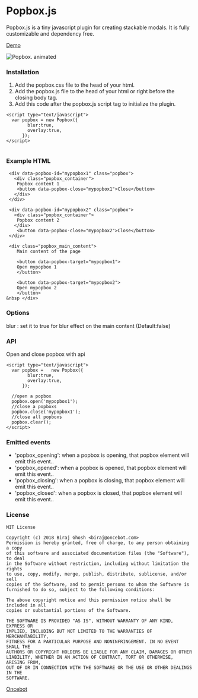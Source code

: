 # Popbox.js
Popbox.js is a tiny javascript plugin for creating stackable modals.
It is fully customizable and dependency free.


[Demo](https://oncebot.github.io/popbox.js/)

![Popbox. animated](https://oncebot.github.io/popbox.js/animated.popbox.js.gif)


### Installation

1. Add the popbox.css file to the head of your html.
2. Add the popbox.js file to the head of your html or right before the closing body tag.
3. Add this code after the popbox.js script tag to initialize the plugin.
```
<script type="text/javascript">
  var popbox = new Popbox({
        blur:true,
        overlay:true,
      });
</script>
	
```

### Example HTML
```
 <div data-popbox-id="mypopbox1" class="popbox">
   <div class="popbox_container">
    Popbox content 1
    <button data-popbox-close="mypopbox1">Close</button>
   </div>
 </div>

 <div data-popbox-id="mypopbox2" class="popbox">
   <div class="popbox_container">
    Popbox content 2
   </div>
    <button data-popbox-close="mypopbox2">Close</button>
 </div>

 <div class="popbox_main_content">
    Main content of the page

    <button data-popbox-target="mypopbox1">
    Open mypopbox 1
    </button>

    <button data-popbox-target="mypopbox2">
    Open mypopbox 2
    </button>
&nbsp </div>
 ```

### Options

blur : set it to true for blur effect on the main content (Default:false)

### API

Open and close popbox with api
```
<script type="text/javascript">
  var popbox =   new Popbox({
        blur:true,
        overlay:true,
      });

  //open a popbox
  popbox.open('mypopbox1');	
  //close a popboxs
  popbox.close('mypopbox1');	
  //close all popboxs
  popbox.clear(); 
</script>
```

### Emitted events 
* 'popbox_opening': when a popbox is opening, that popbox element will emit this event..
* 'popbox_opened': when a popbox is opened, that popbox element will emit this event..
* 'popbox_closing': when a popbox is closing, that popbox element will emit this event..
* 'popbox_closed': when a popbox is closed, that popbox element will emit this event..

### License

```
MIT License

Copyright (c) 2018 Biraj Ghosh <biraj@oncebot.com>
Permission is hereby granted, free of charge, to any person obtaining a copy
of this software and associated documentation files (the "Software"), to deal
in the Software without restriction, including without limitation the rights
to use, copy, modify, merge, publish, distribute, sublicense, and/or sell
copies of the Software, and to permit persons to whom the Software is
furnished to do so, subject to the following conditions:

The above copyright notice and this permission notice shall be included in all
copies or substantial portions of the Software.

THE SOFTWARE IS PROVIDED "AS IS", WITHOUT WARRANTY OF ANY KIND, EXPRESS OR
IMPLIED, INCLUDING BUT NOT LIMITED TO THE WARRANTIES OF MERCHANTABILITY,
FITNESS FOR A PARTICULAR PURPOSE AND NONINFRINGEMENT. IN NO EVENT SHALL THE
AUTHORS OR COPYRIGHT HOLDERS BE LIABLE FOR ANY CLAIM, DAMAGES OR OTHER
LIABILITY, WHETHER IN AN ACTION OF CONTRACT, TORT OR OTHERWISE, ARISING FROM,
OUT OF OR IN CONNECTION WITH THE SOFTWARE OR THE USE OR OTHER DEALINGS IN THE
SOFTWARE.
```

[Oncebot](https://oncebot.com)
